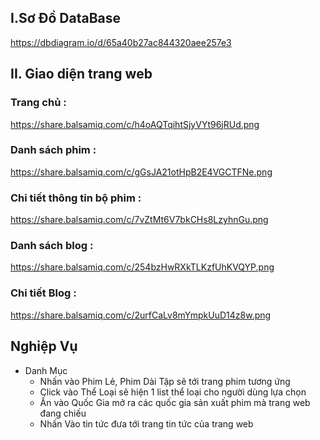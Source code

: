 ##  I.Sơ Đồ DataBase 
https://dbdiagram.io/d/65a40b27ac844320aee257e3

## II. Giao diện trang web
 ### Trang chủ :
 https://share.balsamiq.com/c/h4oAQTqihtSjyVYt96jRUd.png
  ### Danh sách phim :
 https://share.balsamiq.com/c/gGsJA21otHpB2E4VGCTFNe.png
  ### Chi tiết thông tin bộ phim :
  https://share.balsamiq.com/c/7vZtMt6V7bkCHs8LzyhnGu.png
  ### Danh sách blog :
 https://share.balsamiq.com/c/254bzHwRXkTLKzfUhKVQYP.png
  ### Chi tiết Blog :
 https://share.balsamiq.com/c/2urfCaLv8mYmpkUuD14z8w.png
## Nghiệp Vụ
 * Danh Mục
   +  Nhấn vào Phim Lẻ, Phim Dài Tập sẽ tới trang phim tương ứng
   +  Click vào Thể Loại sẽ hiện 1 list thể loại cho người dùng lựa chọn
   +  Ấn vào Quốc Gia mở ra các quốc gia sản xuất phim mà trang web đang chiếu
   +  Nhấn Vào tin tức đưa tới trang tin tức của trang web
